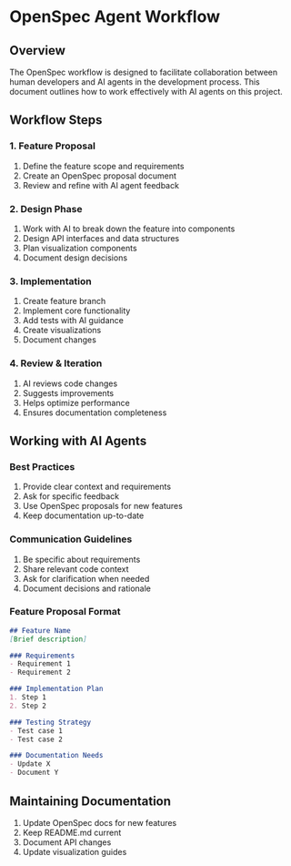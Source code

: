 # OpenSpec Agent Workflow

## Overview
The OpenSpec workflow is designed to facilitate collaboration between human developers and AI agents in the development process. This document outlines how to work effectively with AI agents on this project.

## Workflow Steps

### 1. Feature Proposal
1. Define the feature scope and requirements
2. Create an OpenSpec proposal document
3. Review and refine with AI agent feedback

### 2. Design Phase
1. Work with AI to break down the feature into components
2. Design API interfaces and data structures
3. Plan visualization components
4. Document design decisions

### 3. Implementation
1. Create feature branch
2. Implement core functionality
3. Add tests with AI guidance
4. Create visualizations
5. Document changes

### 4. Review & Iteration
1. AI reviews code changes
2. Suggests improvements
3. Helps optimize performance
4. Ensures documentation completeness

## Working with AI Agents

### Best Practices
1. Provide clear context and requirements
2. Ask for specific feedback
3. Use OpenSpec proposals for new features
4. Keep documentation up-to-date

### Communication Guidelines
1. Be specific about requirements
2. Share relevant code context
3. Ask for clarification when needed
4. Document decisions and rationale

### Feature Proposal Format
```markdown
## Feature Name
[Brief description]

### Requirements
- Requirement 1
- Requirement 2

### Implementation Plan
1. Step 1
2. Step 2

### Testing Strategy
- Test case 1
- Test case 2

### Documentation Needs
- Update X
- Document Y
```

## Maintaining Documentation
1. Update OpenSpec docs for new features
2. Keep README.md current
3. Document API changes
4. Update visualization guides
